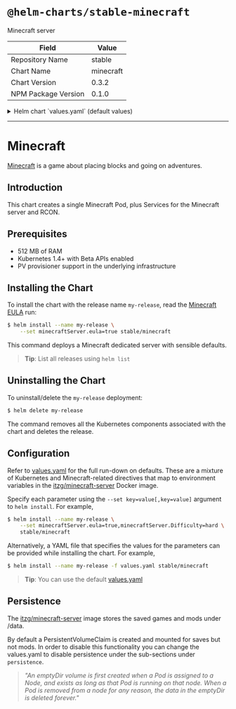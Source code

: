 # `@helm-charts/stable-minecraft`

Minecraft server

| Field               | Value     |
| ------------------- | --------- |
| Repository Name     | stable    |
| Chart Name          | minecraft |
| Chart Version       | 0.3.2     |
| NPM Package Version | 0.1.0     |

<details>

<summary>Helm chart `values.yaml` (default values)</summary>

```yaml
# ref: https://hub.docker.com/r/itzg/minecraft-server/
image: itzg/minecraft-server
imageTag: latest

## Configure resource requests and limits
## ref: http://kubernetes.io/docs/user-guide/compute-resources/
##
resources:
  requests:
    memory: 512Mi
    cpu: 500m

securityContext:
  # Security context settings
  runAsUser: 1000
  fsGroup: 2000
# Most of these map to environment variables. See Minecraft for details:
# https://hub.docker.com/r/itzg/minecraft-server/
minecraftServer:
  # This must be overridden, since we can't accept this for the user.
  eula: 'FALSE'
  # One of: LATEST, SNAPSHOT, or a specific version (ie: "1.7.9").
  version: '1.13.1'
  # This can be one of empty string, "FORGE", "SPIGOT", "BUKKIT", "PAPER", "FTB", "SPONGEVANILLA"; empty string will produce a vanilla server
  type: ''
  # If type is set to FORGE, this sets the version; this is ignored if forgeInstallerUrl is set
  forgeVersion:
  # If type is set to SPONGEVANILLA, this sets the version
  spongeVersion:
  # If type is set to FORGE, this sets the URL to download the Forge installer
  forgeInstallerUrl:
  # If type is set to BUKKIT, this sets the URL to download the Bukkit package
  bukkitDownloadUrl:
  # If type is set to SPIGOT, this sets the URL to download the Spigot package
  spigotDownloadUrl:
  # If type is set to PAPER, this sets the URL to download the PaperSpigot package
  paperDownloadUrl:
  # If type is set to FTB, this sets the server mod to run
  ftbServerMod:
  # Set to true if running Feed The Beast and get an error like "unable to launch forgemodloader"
  ftbLegacyJavaFixer: false
  # One of: peaceful, easy, normal, and hard
  difficulty: easy
  # A comma-separated list of player names to whitelist.
  whitelist:
  # A comma-separated list of player names who should be admins.
  ops:
  # A server icon URL for server listings. Auto-scaled and transcoded.
  icon:
  # Max connected players.
  maxPlayers: 20
  # This sets the maximum possible size in blocks, expressed as a radius, that the world border can obtain.
  maxWorldSize: 10000
  # Allows players to travel to the Nether.
  allowNether: true
  # Allows server to announce when a player gets an achievement.
  announcePlayerAchievements: true
  # Enables command blocks.
  enableCommandBlock: true
  # If true, players will always join in the default gameMode even if they were previously set to something else.
  forcegameMode: false
  # Defines whether structures (such as villages) will be generated.
  generateStructures: true
  # If set to true, players will be set to spectator mode if they die.
  hardcore: false
  # The maximum height in which building is allowed.
  maxBuildHeight: 256
  # The maximum number of milliseconds a single tick may take before the server watchdog stops the server with the message. -1 disables this entirely.
  maxTickTime: 60000
  # Determines if animals will be able to spawn.
  spawnAnimals: true
  # Determines if monsters will be spawned.
  spawnMonsters: true
  # Determines if villagers will be spawned.
  spawnNPCs: true
  # Max view distance (in chunks).
  viewDistance: 10
  # Define this if you want a specific map generation seed.
  levelSeed:
  # One of: creative, survival, adventure, spectator
  gameMode: survival
  # Message of the Day
  motd: 'Welcome to Minecraft on Kubernetes!'
  # If true, enable player-vs-player damage.
  pvp: false
  # One of: DEFAULT, FLAT, LARGEBIOMES, AMPLIFIED, CUSTOMIZED
  levelType: DEFAULT
  # When levelType == FLAT or CUSTOMIZED, this can be used to further customize map generation.
  # ref: https://hub.docker.com/r/itzg/minecraft-server/
  generatorSettings:
  worldSaveName: world
  # If set, this URL will be downloaded at startup and used as a starting point
  downloadWorldUrl:
  # If set, the modpack at this URL will be downloaded at startup
  downloadModpackUrl:
  # If true, old versions of downloaded mods will be replaced with new ones from downloadModpackUrl
  removeOldMods: false
  # Check accounts against Minecraft account service.
  onlineMode: true
  # If you adjust this, you may need to adjust resources.requests above to match.
  jvmOpts: '-Xmx512M -Xms512M'
  serviceType: LoadBalancer
  rcon:
    # If you enable this, make SURE to change your password below.
    enabled: false
    port: 25575
    password: 'CHANGEME!'
    serviceType: LoadBalancer

  query:
    # If you enable this, your server will be "published" to Gamespy
    enabled: false
    port: 25565

persistence:
  ## minecraft data Persistent Volume Storage Class
  ## If defined, storageClassName: <storageClass>
  ## If set to "-", storageClassName: "", which disables dynamic provisioning
  ## If undefined (the default) or set to null, no storageClassName spec is
  ##   set, choosing the default provisioner.  (gp2 on AWS, standard on
  ##   GKE, AWS & OpenStack)
  ##
  # storageClass: "-"
  dataDir:
    # Set this to false if you don't care to persist state between restarts.
    enabled: true
    Size: 1Gi
```

</details>

---

# Minecraft

[Minecraft](https://minecraft.net/en/) is a game about placing blocks and going on adventures.

## Introduction

This chart creates a single Minecraft Pod, plus Services for the Minecraft server and RCON.

## Prerequisites

- 512 MB of RAM
- Kubernetes 1.4+ with Beta APIs enabled
- PV provisioner support in the underlying infrastructure

## Installing the Chart

To install the chart with the release name `my-release`, read the [Minecraft EULA](https://account.mojang.com/documents/minecraft_eula) run:

```bash
$ helm install --name my-release \
    --set minecraftServer.eula=true stable/minecraft
```

This command deploys a Minecraft dedicated server with sensible defaults.

> **Tip**: List all releases using `helm list`

## Uninstalling the Chart

To uninstall/delete the `my-release` deployment:

```bash
$ helm delete my-release
```

The command removes all the Kubernetes components associated with the chart and deletes the release.

## Configuration

Refer to [values.yaml](values.yaml) for the full run-down on defaults. These are a mixture of Kubernetes and Minecraft-related directives that map to environment variables in the [itzg/minecraft-server](https://hub.docker.com/r/itzg/minecraft-server/) Docker image.

Specify each parameter using the `--set key=value[,key=value]` argument to `helm install`. For example,

```bash
$ helm install --name my-release \
    --set minecraftServer.eula=true,minecraftServer.Difficulty=hard \
    stable/minecraft
```

Alternatively, a YAML file that specifies the values for the parameters can be provided while installing the chart. For example,

```bash
$ helm install --name my-release -f values.yaml stable/minecraft
```

> **Tip**: You can use the default [values.yaml](values.yaml)

## Persistence

The [itzg/minecraft-server](https://hub.docker.com/r/itzg/minecraft-server/) image stores the saved games and mods under /data.

By default a PersistentVolumeClaim is created and mounted for saves but not mods. In order to disable this functionality
you can change the values.yaml to disable persistence under the sub-sections under `persistence`.

> _"An emptyDir volume is first created when a Pod is assigned to a Node, and exists as long as that Pod is running on that node. When a Pod is removed from a node for any reason, the data in the emptyDir is deleted forever."_
